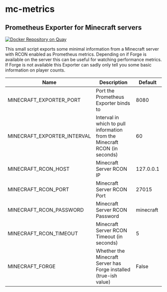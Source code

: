 # mc-metrics
## Prometheus Exporter for Minecraft servers
[![Docker Repository on Quay](https://quay.io/repository/lhw/mc-metrics/status "Docker Repository on Quay")](https://quay.io/repository/lhw/mc-metrics)

This small script exports some minimal information from a Minecraft server with RCON enabled as Prometheus metrics.
Depending on if Forge is available on the server this can be useful for watching performance metrics. If Forge is not available
this Exporter can sadly only tell you some basic information on player counts.

| Name | Description | Default |
| -------- | -------- | -------- |
| MINECRAFT_EXPORTER_PORT     | Port the Prometheus Exporter binds to     | 8080     |
| MINECRAFT_EXPORTER_INTERVAL | Interval in which to pull information from the Minecraft RCON (in seconds) | 60 |
| MINECRAFT_RCON_HOST | Minecraft Server RCON IP | 127.0.0.1 |
| MINECRAFT_RCON_PORT | Minecraft Server RCON Port | 27015 |
| MINECRAFT_RCON_PASSWORD | Minecraft Server RCON Password | minecraft |
| MINECRAFT_RCON_TIMEOUT | Minecraft Server RCON Timeout (in seconds) | 5 |
| MINECRAFT_FORGE | Whether the Minecraft Server has Forge installed (true-ish value) | False |
